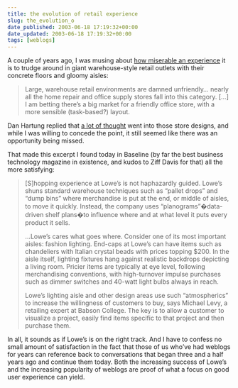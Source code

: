 ```yaml
---
title: the evolution of retail experience
slug: the_evolution_o
date_published: 2003-06-18 17:19:32+00:00
date_updated: 2003-06-18 17:19:32+00:00
tags: [weblogs]
---
```

A couple of years ago, I was musing about [how miserable an experience](/index.php?archives/002687.php) it is to trudge around in giant warehouse-style retail outlets with their concrete floors and gloomy aisles:

> Large, warehouse retail environments are damned unfriendly… nearly all the home repair and office supply stores fall into this category. […] I am betting there’s a big market for a friendly office store, with a more sensible (task-based?) layout.

Dan Hartung replied that [a lot of thought](http://www.lakefx.nu/archive/1999_09_12_index.html#14123) went into those store designs, and while I was willing to concede the point, it still seemed like there was an opportunity being missed.

That made this excerpt I found today in Baseline (by far the best business technology magazine in existence, and kudos to Ziff Davis for that) all the more satisfying:

> [S]hopping experience at Lowe’s is not haphazardly guided. Lowe’s shuns standard warehouse techniques such as “pallet drops” and “dump bins” where merchandise is put at the end, or middle of aisles, to move it quickly. Instead, the company uses “planograms”�data-driven shelf plans�to influence where and at what level it puts every product it sells.
> 
> …Lowe’s cares what goes where. Consider one of its most important aisles: fashion lighting. End-caps at Lowe’s can have items such as chandeliers with Italian crystal beads with prices topping $200. In the aisle itself, lighting fixtures hang against realistic backdrops depicting a living room. Pricier items are typically at eye level, following merchandising conventions, with high-turnover impulse purchases such as dimmer switches and 40-watt light bulbs always in reach.
> 
> Lowe’s lighting aisle and other design areas use such “atmospherics” to increase the willingness of customers to buy, says Michael Levy, a retailing expert at Babson College. The key is to allow a customer to visualize a project, easily find items specific to that project and then purchase them.

In all, it sounds as if Lowe’s is on the right track. And I have to confess no small amount of satisfaction in the fact that those of us who’ve had weblogs for years can reference back to conversations that began three and a half years ago and continue them today. Both the increasing success of Lowe’s and the increasing popularity of weblogs are proof of what a focus on good user experience can yield.
